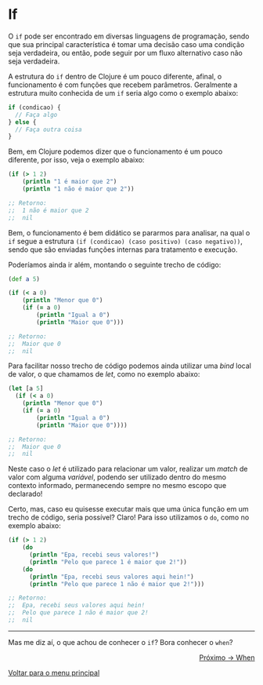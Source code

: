 # If

O `if` pode ser encontrado em diversas linguagens de programação, sendo que sua principal característica é tomar uma decisão caso uma condição seja verdadeira, ou então, pode seguir por um fluxo alternativo caso não seja verdadeira.

A estrutura do `if` dentro de Clojure é um pouco diferente, afinal, o funcionamento é com funções que recebem parâmetros. Geralmente a estrutura muito conhecida de um `if` seria algo como o exemplo abaixo:

```javascript
if (condicao) {
  // Faça algo
} else {
  // Faça outra coisa
}
```

Bem, em Clojure podemos dizer que o funcionamento é um pouco diferente, por isso, veja o exemplo abaixo:

```clojure
(if (> 1 2)
    (println "1 é maior que 2")
    (println "1 não é maior que 2"))

;; Retorno:
;;  1 não é maior que 2
;;  nil
```

Bem, o funcionamento é bem didático se pararmos para analisar, na qual o `if` segue a estrutura `(if (condicao) (caso positivo) (caso negativo))`, sendo que são enviadas funções internas para tratamento e execução.

Poderíamos ainda ir além, montando o seguinte trecho de código:

```clojure
(def a 5)

(if (< a 0)
    (println "Menor que 0")
    (if (= a 0)
        (println "Igual a 0")
        (println "Maior que 0")))

;; Retorno:
;;  Maior que 0
;;  nil
```

Para facilitar nosso trecho de código podemos ainda utilizar uma *bind* local de valor, o que chamamos de *let*, como no exemplo abaixo:

```clojure
(let [a 5]
  (if (< a 0)
    (println "Menor que 0")
    (if (= a 0)
        (println "Igual a 0")
        (println "Maior que 0"))))

;; Retorno:
;;  Maior que 0
;;  nil
```

Neste caso o *let* é utilizado para relacionar um valor, realizar um *match* de valor com alguma *variável*, podendo ser utilizado dentro do mesmo contexto informado, permanecendo sempre no mesmo escopo que declarado!

Certo, mas, caso eu quisesse executar mais que uma única função em um trecho de código, seria possível? Claro! Para isso utilizamos o `do`, como no exemplo abaixo:

```clojure
(if (> 1 2)
    (do
      (println "Epa, recebi seus valores!")
      (println "Pelo que parece 1 é maior que 2!"))
    (do
      (println "Epa, recebi seus valores aqui hein!")
      (println "Pelo que parece 1 não é maior que 2!")))

;; Retorno:
;;  Epa, recebi seus valores aqui hein!
;;  Pelo que parece 1 não é maior que 2!
;;  nil
```

---

Mas me diz aí, o que achou de conhecer o `if`? Bora conhecer o `when`?

<p align="right">
  <a href="https://github.com/lanjoni/clojure4noobs/tree/main/content/condicionais/when.md">Próximo -> When</a>
</p>

<p align="left">
  <a href="https://github.com/lanjoni/clojure4noobs#roadmap">Voltar para o menu principal</a>
</p>
